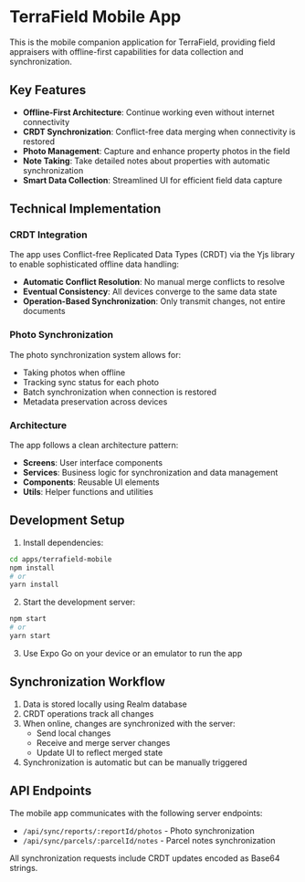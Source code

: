 # TerraField Mobile App

This is the mobile companion application for TerraField, providing field appraisers with offline-first capabilities for data collection and synchronization.

## Key Features

- **Offline-First Architecture**: Continue working even without internet connectivity
- **CRDT Synchronization**: Conflict-free data merging when connectivity is restored
- **Photo Management**: Capture and enhance property photos in the field
- **Note Taking**: Take detailed notes about properties with automatic synchronization
- **Smart Data Collection**: Streamlined UI for efficient field data capture

## Technical Implementation

### CRDT Integration

The app uses Conflict-free Replicated Data Types (CRDT) via the Yjs library to enable sophisticated offline data handling:

- **Automatic Conflict Resolution**: No manual merge conflicts to resolve
- **Eventual Consistency**: All devices converge to the same data state
- **Operation-Based Synchronization**: Only transmit changes, not entire documents

### Photo Synchronization

The photo synchronization system allows for:

- Taking photos when offline
- Tracking sync status for each photo
- Batch synchronization when connection is restored
- Metadata preservation across devices

### Architecture

The app follows a clean architecture pattern:

- **Screens**: User interface components
- **Services**: Business logic for synchronization and data management
- **Components**: Reusable UI elements
- **Utils**: Helper functions and utilities

## Development Setup

1. Install dependencies:
```bash
cd apps/terrafield-mobile
npm install
# or
yarn install
```

2. Start the development server:
```bash
npm start
# or
yarn start
```

3. Use Expo Go on your device or an emulator to run the app

## Synchronization Workflow

1. Data is stored locally using Realm database
2. CRDT operations track all changes
3. When online, changes are synchronized with the server:
   - Send local changes
   - Receive and merge server changes
   - Update UI to reflect merged state
4. Synchronization is automatic but can be manually triggered

## API Endpoints

The mobile app communicates with the following server endpoints:

- `/api/sync/reports/:reportId/photos` - Photo synchronization
- `/api/sync/parcels/:parcelId/notes` - Parcel notes synchronization

All synchronization requests include CRDT updates encoded as Base64 strings.